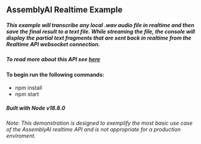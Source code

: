 ## AssemblyAI Realtime Example

##### This example will transcribe any local .wav audio file in realtime and then save the final result to a text file. While streaming the file, the console will display the partial text fragments that are sent back in realtime from the Realtime API websocket connection.

##### To read more about this API see [here](https://www.assemblyai.com/docs/walkthroughs#realtime-streaming-transcription)

#### To begin run the following commands:

- npm install
- npm start

##### Built with Node v18.8.0

###### Note: This demonstration is designed to exemplify the most basic use case of the AssemblyAI realtime API and is not appropriate for a production enviroment.
